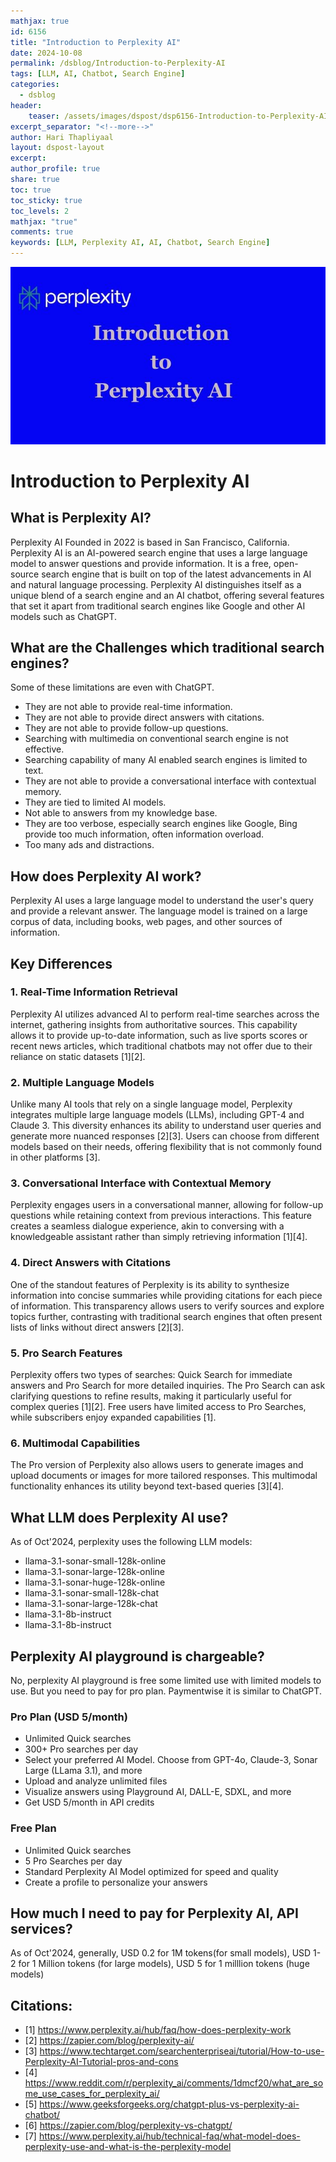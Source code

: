 ```yaml
---
mathjax: true
id: 6156
title: "Introduction to Perplexity AI"
date: 2024-10-08
permalink: /dsblog/Introduction-to-Perplexity-AI
tags: [LLM, AI, Chatbot, Search Engine]
categories:
  - dsblog
header:
    teaser: /assets/images/dspost/dsp6156-Introduction-to-Perplexity-AI.jpg
excerpt_separator: "<!--more-->"   
author: Hari Thapliyaal   
layout: dspost-layout   
excerpt:   
author_profile: true   
share: true   
toc: true   
toc_sticky: true 
toc_levels: 2
mathjax: "true"
comments: true
keywords: [LLM, Perplexity AI, AI, Chatbot, Search Engine]
---
```


![Introduction to Perplexity AI](/assets/images/dspost/dsp6156-Introduction-to-Perplexity-AI.jpg)

# Introduction to Perplexity AI

## What is Perplexity AI?
Perplexity AI Founded in 2022 is based in San Francisco, California. Perplexity AI is an AI-powered search engine that uses a large language model to answer questions and provide information. It is a free, open-source search engine that is built on top of the latest advancements in AI and natural language processing. Perplexity AI distinguishes itself as a unique blend of a search engine and an AI chatbot, offering several features that set it apart from traditional search engines like Google and other AI models such as ChatGPT.

## What are the Challenges which traditional search engines?
Some of these limitations are even with ChatGPT. 
- They are not able to provide real-time information.
- They are not able to provide direct answers with citations.
- They are not able to provide follow-up questions.
- Searching with multimedia on conventional search engine is not effective.
- Searching capability of many AI enabled search engines is limited to text.
- They are not able to provide a conversational interface with contextual memory.
- They are tied to limited AI models. 
- Not able to answers from my knowledge base.
- They are too verbose, especially search engines like Google, Bing provide too much information, often information overload.
- Too many ads and distractions.

## How does Perplexity AI work?

Perplexity AI uses a large language model to understand the user's query and provide a relevant answer. The language model is trained on a large corpus of data, including books, web pages, and other sources of information.


## Key Differences

### 1. **Real-Time Information Retrieval**
Perplexity AI utilizes advanced AI to perform real-time searches across the internet, gathering insights from authoritative sources. This capability allows it to provide up-to-date information, such as live sports scores or recent news articles, which traditional chatbots may not offer due to their reliance on static datasets [1][2].

### 2. **Multiple Language Models**
Unlike many AI tools that rely on a single language model, Perplexity integrates multiple large language models (LLMs), including GPT-4 and Claude 3. This diversity enhances its ability to understand user queries and generate more nuanced responses [2][3]. Users can choose from different models based on their needs, offering flexibility that is not commonly found in other platforms [3].

### 3. **Conversational Interface with Contextual Memory**
Perplexity engages users in a conversational manner, allowing for follow-up questions while retaining context from previous interactions. This feature creates a seamless dialogue experience, akin to conversing with a knowledgeable assistant rather than simply retrieving information [1][4].

### 4. **Direct Answers with Citations**
One of the standout features of Perplexity is its ability to synthesize information into concise summaries while providing citations for each piece of information. This transparency allows users to verify sources and explore topics further, contrasting with traditional search engines that often present lists of links without direct answers [2][3].

### 5. **Pro Search Features**
Perplexity offers two types of searches: Quick Search for immediate answers and Pro Search for more detailed inquiries. The Pro Search can ask clarifying questions to refine results, making it particularly useful for complex queries [1][2]. Free users have limited access to Pro Searches, while subscribers enjoy expanded capabilities [1].

### 6. **Multimodal Capabilities**
The Pro version of Perplexity also allows users to generate images and upload documents or images for more tailored responses. This multimodal functionality enhances its utility beyond text-based queries [3][4].

## What LLM does Perplexity AI use?
As of Oct'2024, perplexity uses the following LLM models:
- llama-3.1-sonar-small-128k-online
- llama-3.1-sonar-large-128k-online
- llama-3.1-sonar-huge-128k-online
- llama-3.1-sonar-small-128k-chat
- llama-3.1-sonar-large-128k-chat
- llama-3.1-8b-instruct
- llama-3.1-8b-instruct

## Perplexity AI playground is chargeable?

No, perplexity AI playground is free some limited use with limited models to use.
But you need to pay for pro plan. Paymentwise it is similar to ChatGPT.
### Pro Plan (USD 5/month)
- Unlimited Quick searches 
- 300+ Pro searches per day
- Select your preferred AI Model. Choose from GPT-4o, Claude-3, Sonar Large (LLama 3.1), and more
- Upload and analyze unlimited files
- Visualize answers using Playground AI, DALL-E, SDXL, and more
- Get USD 5/month in API credits

### Free Plan
- Unlimited Quick searches
- 5 Pro Searches per day
- Standard Perplexity AI Model optimized for speed and quality
- Create a profile to personalize your answers

## How much I need to pay for Perplexity AI, API services?
As of Oct'2024, generally, USD 0.2 for 1M tokens(for small models), USD 1-2 for 1 Million tokens (for large models), USD 5 for 1 milllion tokens (huge models)

## Citations: 
- [1] https://www.perplexity.ai/hub/faq/how-does-perplexity-work 
- [2] https://zapier.com/blog/perplexity-ai/ 
- [3] https://www.techtarget.com/searchenterpriseai/tutorial/How-to-use-Perplexity-AI-Tutorial-pros-and-cons 
- [4] https://www.reddit.com/r/perplexity_ai/comments/1dmcf20/what_are_some_use_cases_for_perplexity_ai/ 
- [5] https://www.geeksforgeeks.org/chatgpt-plus-vs-perplexity-ai-chatbot/ 
- [6] https://zapier.com/blog/perplexity-vs-chatgpt/ 
- [7] https://www.perplexity.ai/hub/technical-faq/what-model-does-perplexity-use-and-what-is-the-perplexity-model




